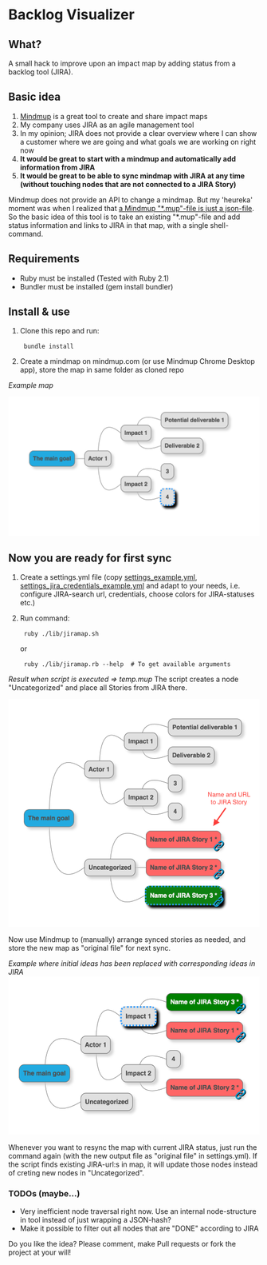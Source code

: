 Backlog Visualizer
==================

What?
-----

A small hack to improve upon an impact map by adding status from a backlog tool (JIRA).

Basic idea
----------

1. [Mindmup](https://www.mindmup.com) is a great tool to create and share impact maps
2. My company uses JIRA as an agile management tool
3. In my opinion; JIRA does not provide a clear overview where I can show a customer where we are going and what goals we are working on right now
4. __It would be great to start with a mindmup and automatically add information from JIRA__
5.  __It would be great to be able to sync mindmap with JIRA at any time (without touching nodes that are not connected to a JIRA Story)__ 

Mindmup does not provide an API to change a mindmap. But my 'heureka' moment was when I realized that [a Mindmup "*.mup"-file is just a json-file](https://github.com/mindmup/mapjs/wiki/Data-Format). 
So the basic idea of this tool is to take an existing "*.mup"-file and add status information and links to JIRA in that map, with a single shell-command.

## Requirements
* Ruby must be installed (Tested with Ruby 2.1)
* Bundler must be installed (gem install bundler)

## Install & use
1. Clone this repo and run:

		bundle install

3. Create a mindmap on mindmup.com (or use Mindmup Chrome Desktop app), store the map in same folder as cloned repo

_Example map_

![](docs/images/original.png)

## Now you are ready for first sync

1. Create a settings.yml file (copy [settings_example.yml](settings_example.yml), [settings_jira_credentials_example.yml](settings_jira_credentials_example.yml) and adapt to your needs, i.e. configure JIRA-search url, credentials, choose colors for JIRA-statuses etc.)
2. Run command:

		ruby ./lib/jiramap.sh

	or

		ruby ./lib/jiramap.rb --help  # To get available arguments
 
_Result when script is executed => temp.mup_
The script creates a node "Uncategorized" and place all Stories from JIRA there.

![](docs/images/first_sync.png)

Now use Mindmup to (manually) arrange synced stories as needed, and store the new map as "original file" for next sync.

_Example where initial ideas has been replaced with corresponding ideas in JIRA_
![](docs/images/synced_map.png)

Whenever you want to resync the map with current JIRA status, just run the command again (with the new output file as "original file" in settings.yml). 
If the script finds existing JIRA-url:s in map, it will update those nodes instead of creting new nodes in "Uncategorized".

### TODOs (maybe...)
* Very inefficient node traversal right now. Use an internal node-structure in tool instead of just wrapping a JSON-hash?
* Make it possible to filter out all nodes that are "DONE" according to JIRA

Do you like the idea? Please comment, make Pull requests or fork the project at your will!







